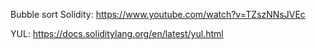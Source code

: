 Bubble sort Solidity:
https://www.youtube.com/watch?v=TZszNNsJVEc

YUL:
https://docs.soliditylang.org/en/latest/yul.html
